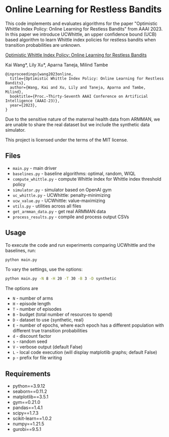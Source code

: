 # Online Learning for Restless Bandits

This code implements and evaluates algorithms for the paper "Optimistic Whittle Index Policy: Online Learning for Restless Bandits" from AAAI 2023. In this paper we introduce UCWhittle, an upper confidence bound (UCB) based algorithm to learn Whittle index policies for restless bandits when transition probabilities are unknown.

[Optimistic Whittle Index Policy: Online Learning for Restless Bandits](https://arxiv.org/abs/2205.15372)

Kai Wang*, Lily Xu*, Aparna Taneja, Milind Tambe

```
@inproceedings{wang2023online,
  title={Optimistic Whittle Index Policy: Online Learning for Restless Bandits},
  author={Wang, Kai and Xu, Lily and Taneja, Aparna and Tambe, Milind},
  booktitle={Proc.~Thirty-Seventh AAAI Conference on Artificial Intelligence (AAAI-23)},
  year={2023},
}
```

Due to the sensitive nature of the maternal health data from ARMMAN, we are unable to share the real dataset but we include the synthetic data simulator.

This project is licensed under the terms of the MIT license.

## Files
- `main.py` - main driver
- `baselines.py` - baseline algorithms: optimal, random, WIQL
- `compute_whittle.py` - compute Whittle index for Whittle index threshold policy
- `simulator.py` - simulator based on OpenAI gym
- `uc_whittle.py` - UCWhittle: penalty-minimizing
- `ucw_value.py` - UCWhittle: value-maximizing
- `utils.py` - utilities across all files
- `get_armman_data.py` - get real ARMMAN data
- `process_results.py` - compile and process output CSVs


## Usage
To execute the code and run experiments comparing UCWhittle and the baselines, run:

```sh
python main.py
```

To vary the settings, use the options:

```sh
python main.py -N 8 -H 20 -T 30 -B 3 -D synthetic
```

The options are

- `N` - number of arms
- `H` - episode length
- `T` - number of episodes
- `B` - budget (total number of resources to spend)
- `D` - dataset to use {synthetic, real}
- `E` - number of epochs, where each epoch has a different population with different true transition probabilities
- `d` - discount factor
- `s` - random seed
- `V` - verbose output (default False)
- `L` - local code execution (will display matplotlib graphs; default False)
- `p` - prefix for file writing


## Requirements
- python==3.9.12
- seaborn==0.11.2
- matplotlib==3.5.1
- gym==0.21.0
- pandas==1.4.1
- scipy==1.7.3
- scikit-learn==1.0.2
- numpy==1.21.5
- gurobi==9.5.1
